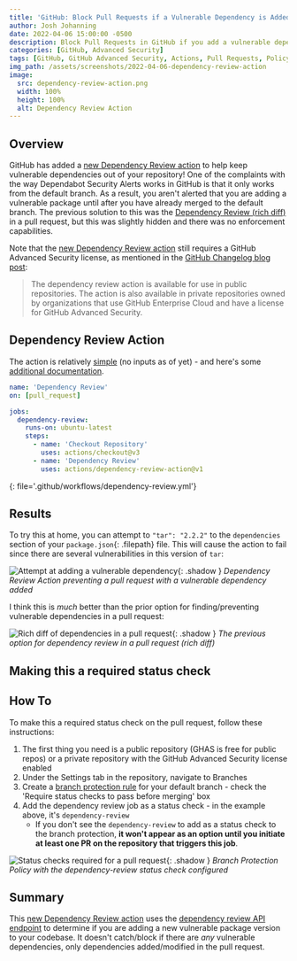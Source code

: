 ```yaml
---
title: 'GitHub: Block Pull Requests if a Vulnerable Dependency is Added'
author: Josh Johanning
date: 2022-04-06 15:00:00 -0500
description: Block Pull Requests in GitHub if you add a vulnerable dependency/package version
categories: [GitHub, Advanced Security]
tags: [GitHub, GitHub Advanced Security, Actions, Pull Requests, Policy Enforcement]
img_path: /assets/screenshots/2022-04-06-dependency-review-action
image:
  src: dependency-review-action.png
  width: 100%
  height: 100%
  alt: Dependency Review Action
---
```


## Overview

GitHub has added a [new Dependency Review action](https://github.com/actions/dependency-review-action) to help keep vulnerable dependencies out of your repository! One of the complaints with the way Dependabot Security Alerts works in GitHub is that it only works from the default branch. As a result, you aren't alerted that you are adding a vulnerable package until after you have already merged to the default branch. The previous solution to this was the [Dependency Review (rich diff)](https://github.blog/changelog/2021-10-05-dependency-review-is-generally-available/) in a pull request, but this was slightly hidden and there was no enforcement capabilities.

Note that the [new Dependency Review action](https://github.com/actions/dependency-review-action) still requires a GitHub Advanced Security license, as mentioned in the [GitHub Changelog blog post](https://github.blog/changelog/2022-04-06-github-action-for-dependency-review-enforcement/):
> The dependency review action is available for use in public repositories. The action is also available in private repositories owned by organizations that use GitHub Enterprise Cloud and have a license for GitHub Advanced Security.

## Dependency Review Action

The action is relatively [simple](https://github.com/actions/dependency-review-action) (no inputs as of yet) - and here's some [additional documentation](https://docs.github.com/en/code-security/supply-chain-security/understanding-your-software-supply-chain/about-dependency-review#dependency-review-enforcement).

```yml
name: 'Dependency Review'
on: [pull_request]

jobs:
  dependency-review:
    runs-on: ubuntu-latest
    steps:
      - name: 'Checkout Repository'
        uses: actions/checkout@v3
      - name: 'Dependency Review'
        uses: actions/dependency-review-action@v1
```
{: file='.github/workflows/dependency-review.yml'}

## Results

To try this at home, you can attempt to `"tar": "2.2.2"` to the `dependencies` section of your `package.json`{: .filepath} file. This will cause the action to fail since there are several vulnerabilities in this version of `tar`:

![Attempt at adding a vulnerable dependency](dependency-review-action.png){: .shadow }
_Dependency Review Action preventing a pull request with a vulnerable dependency added_

I think this is _much_ better than the prior option for finding/preventing vulnerable dependencies in a pull request:

![Rich diff of dependencies in a pull request](dependency-review-rich-diff.png){: .shadow }
_The previous option for dependency review in a pull request (rich diff)_

## Making this a required status check

## How To

To make this a required status check on the pull request, follow these instructions: 

1. The first thing you need is a public repository (GHAS is free for public repos) or a private repository with the GitHub Advanced Security license enabled
1. Under the Settings tab in the repository, navigate to Branches
1. Create a [branch protection rule](https://docs.github.com/en/repositories/configuring-branches-and-merges-in-your-repository/defining-the-mergeability-of-pull-requests/managing-a-branch-protection-rule#creating-a-branch-protection-rule) for your default branch - check the 'Require status checks to pass before merging' box
1. Add the dependency review job as a status check - in the example above, it's `dependency-review`
   - If you don't see the `dependency-review` to add as a status check to the branch protection, **it won't appear as an option until you initiate at least one PR on the repository that triggers this job**.

![Status checks required for a pull request](pull-request-status-checks.png){: .shadow }
_Branch Protection Policy with the dependency-review status check configured_

## Summary

This [new Dependency Review action](https://github.com/actions/dependency-review-action) uses the [dependency review API endpoint](https://docs.github.com/en/rest/reference/dependency-graph#dependency-review) to determine if you are adding a new vulnerable package version to your codebase. It doesn't catch/block if there are _any_ vulnerable dependencies, only dependencies added/modified in the pull request.
